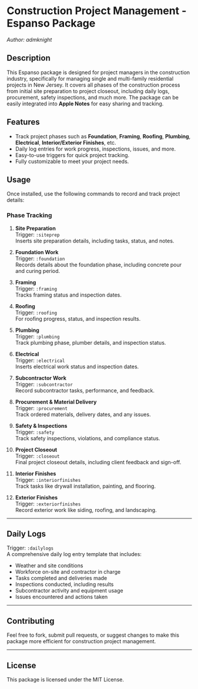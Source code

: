 # Construction Project Management - Espanso Package
*Author: admknight*

## Description
This Espanso package is designed for project managers in the construction industry, specifically for managing single and multi-family residential projects in New Jersey. It covers all phases of the construction process from initial site preparation to project closeout, including daily logs, procurement, safety inspections, and much more. The package can be easily integrated into **Apple Notes** for easy sharing and tracking.

## Features
- Track project phases such as **Foundation**, **Framing**, **Roofing**, **Plumbing**, **Electrical**, **Interior/Exterior Finishes**, etc.
- Daily log entries for work progress, inspections, issues, and more.
- Easy-to-use triggers for quick project tracking.
- Fully customizable to meet your project needs.

## Usage

Once installed, use the following commands to record and track project details:

### **Phase Tracking**
1. **Site Preparation**  
   Trigger: `:siteprep`  
   Inserts site preparation details, including tasks, status, and notes.

2. **Foundation Work**  
   Trigger: `:foundation`  
   Records details about the foundation phase, including concrete pour and curing period.

3. **Framing**  
   Trigger: `:framing`  
   Tracks framing status and inspection dates.

4. **Roofing**  
   Trigger: `:roofing`  
   For roofing progress, status, and inspection results.

5. **Plumbing**  
   Trigger: `:plumbing`  
   Track plumbing phase, plumber details, and inspection status.

6. **Electrical**  
   Trigger: `:electrical`  
   Inserts electrical work status and inspection dates.

7. **Subcontractor Work**  
   Trigger: `:subcontractor`  
   Record subcontractor tasks, performance, and feedback.

8. **Procurement & Material Delivery**  
   Trigger: `:procurement`  
   Track ordered materials, delivery dates, and any issues.

9. **Safety & Inspections**  
   Trigger: `:safety`  
   Track safety inspections, violations, and compliance status.

10. **Project Closeout**  
    Trigger: `:closeout`  
    Final project closeout details, including client feedback and sign-off.

11. **Interior Finishes**  
    Trigger: `:interiorfinishes`  
    Track tasks like drywall installation, painting, and flooring.

12. **Exterior Finishes**  
    Trigger: `:exteriorfinishes`  
    Record exterior work like siding, roofing, and landscaping.

---

## **Daily Logs**
Trigger: `:dailylogs`  
A comprehensive daily log entry template that includes:
- Weather and site conditions
- Workforce on-site and contractor in charge
- Tasks completed and deliveries made
- Inspections conducted, including results
- Subcontractor activity and equipment usage
- Issues encountered and actions taken

---

## Contributing
Feel free to fork, submit pull requests, or suggest changes to make this package more efficient for construction project management.

---

## License
This package is licensed under the MIT License.
